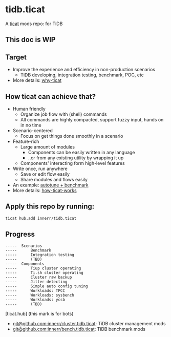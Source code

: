 # tidb.ticat
A [ticat](https://github.com/innerr/ticat) mods repo:
for TiDB

## This doc is WIP

## Target
* Improve the experience and efficiency in non-production scenarios
    * TiDB developing, integration testing, benchmark, POC, etc
* More details: [why-ticat](./doc/why-ticat.md)

## How ticat can achieve that?
* Human friendly
    * Organize job flow with (shell) commands
    * All commands are highly compacted, support fuzzy input, hands on in no time
* Scenario-centered
    * Focus on get things done smoothly in a scenario
* Feature-rich
    * Large amount of modules
        * Components can be easily written in any language
        * ..or from any existing utility by wrapping it up
    * Components' interacting form high-level features
* Write once, run anywhere
    * Save or edit flow easily
    * Share modules and flows easily
* An example: [autotune + benchmark](./doc/usage-draft/benchmark.md)
* More details: [how-ticat-works](./doc/how-ticat-works.md)

## Apply this repo by running:
```bash
ticat hub.add innerr/tidb.ticat
```

## Progress
```
-----  Scenarios
-----      Benchmark
-----      Integration testing
-----      (TBD)
-----  Components
-----      Tiup cluster operating
-----      Ti.sh cluster operating
-----      Cluster raw backup
-----      Jitter detecting
-----      Simple auto config tuning
-----      Workloads: TPCC
-----      Workloads: sysbench
-----      Workloads: ycsb
-----      (TBD)
```

[ticat.hub] (this mark is for bots)
* [git@github.com:innerr/cluster.tidb.ticat](https://github.com/innerr/cluster.tidb.ticat): TiDB cluster management mods
* [git@github.com:innerr/bench.tidb.ticat](https://github.com/innerr/bench.tidb.ticat): TiDB benchmark mods
